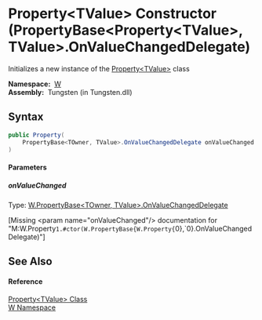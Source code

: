 Property&lt;TValue> Constructor (PropertyBase&lt;Property&lt;TValue>, TValue>.OnValueChangedDelegate)
=====================================================================================================
  Initializes a new instance of the [Property&lt;TValue>][1] class

  **Namespace:**  [W][2]  
  **Assembly:**  Tungsten (in Tungsten.dll)

Syntax
------

```csharp
public Property(
	PropertyBase<TOwner, TValue>.OnValueChangedDelegate onValueChanged
)
```

#### Parameters

##### *onValueChanged*
Type: [W.PropertyBase&lt;TOwner, TValue>.OnValueChangedDelegate][3]  

[Missing &lt;param name="onValueChanged"/> documentation for "M:W.Property`1.#ctor(W.PropertyBase{W.Property{`0},`0}.OnValueChangedDelegate)"]



See Also
--------

#### Reference
[Property&lt;TValue> Class][1]  
[W Namespace][2]  

[1]: README.md
[2]: ../README.md
[3]: ../PropertyBase_2_OnValueChangedDelegate/README.md
[4]: ../../_icons/Help.png